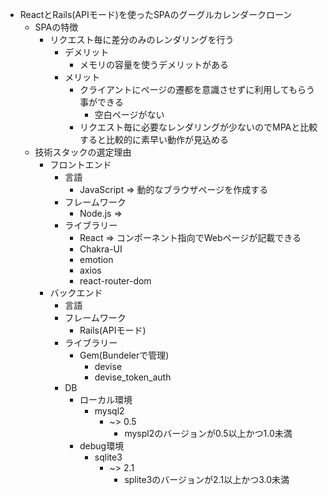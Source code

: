 - ReactとRails(APIモード)を使ったSPAのグーグルカレンダークローン
    - SPAの特徴
        - リクエスト毎に差分のみのレンダリングを行う
            - デメリット
                - メモリの容量を使うデメリットがある
            - メリット
                - クライアントにページの遷都を意識させずに利用してもらう事ができる
                    - 空白ページがない
                - リクエスト毎に必要なレンダリングが少ないのでMPAと比較すると比較的に素早い動作が見込める
    - 技術スタックの選定理由
        - フロントエンド
            - 言語
                - JavaScript => 動的なブラウザページを作成する
            - フレームワーク
                - Node.js => 
            - ライブラリー
                - React => コンポーネント指向でWebページが記載できる
                - Chakra-UI
                - emotion
                - axios
                - react-router-dom
        - バックエンド
            - 言語
            - フレームワーク
                - Rails(APIモード)
            - ライブラリー
                - Gem(Bundelerで管理)
                    - devise
                    - devise_token_auth
            - DB
                - ローカル環境
                    - mysql2
                        - ~> 0.5
                            - myspl2のバージョンが0.5以上かつ1.0未満
                - debug環境
                    - sqlite3
                        - ~> 2.1
                            - splite3のバージョンが2.1以上かつ3.0未満
            
